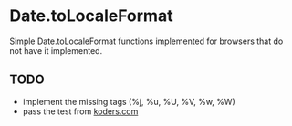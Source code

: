 # Date.toLocaleFormat

Simple Date.toLocaleFormat functions implemented for browsers that do not have it implemented.

## TODO

* implement the missing tags (%j, %u, %U, %V, %w, %W)
* pass the test from [koders.com](http://www.koders.com/javascript/fid1F23A842D191C9660CB79A3CCCFEF3CE4613F8B3.aspx?s=date#L42)
